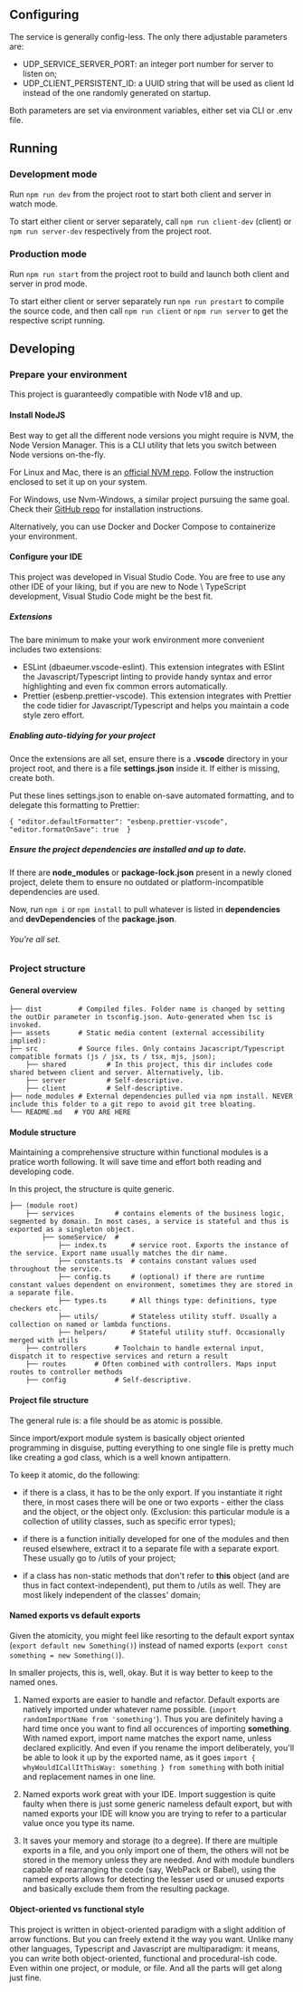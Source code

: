 ## Configuring

The service is generally config-less. The only there adjustable parameters are:

- UDP_SERVICE_SERVER_PORT: an integer port number for server to listen on;
- UDP_CLIENT_PERSISTENT_ID: a UUID string that will be used as client Id instead of the one randomly generated on startup.

Both parameters are set via environment variables, either set via CLI or .env file.

## Running

### Development mode

Run `npm run dev` from the project root to start both client and server in watch mode.

To start either client or server separately, call `npm run client-dev` (client) or `npm run server-dev` respectively from the project root.

### Production mode

Run `npm run start` from the project root to build and launch both client and server in prod mode.

To start either client or server separately run `npm run prestart` to compile the source code, and then call `npm run client` or `npm run server` to get the respective script running.

## Developing

### Prepare your environment

This project is guaranteedly compatible with Node v18 and up.

#### Install NodeJS

Best way to get all the different node versions you might require is NVM, the Node Version Manager. This is a CLI utility that lets you switch between Node versions on-the-fly.

For Linux and Mac, there is an [official NVM repo](https://github.com/nvm-sh/nvm). Follow the instruction enclosed to set it up on your system.

For Windows, use Nvm-Windows, a similar project pursuing the same goal. Check their [GitHub repo](https://github.com/coreybutler/nvm-windows) for installation instructions.

Alternatively, you can use Docker and Docker Compose to containerize your environment.

#### Configure your IDE

This project was developed in Visual Studio Code. You are free to use any other IDE of your liking, but if you are new to Node \ TypeScript development, Visual Studio Code might be the best fit.

##### Extensions

The bare minimum to make your work environment more convenient includes two extensions:

- ESLint (dbaeumer.vscode-eslint). This extension integrates with ESlint the Javascript/Typescript linting to provide handy syntax and error highlighting and even fix common errors automatically.
- Prettier (esbenp.prettier-vscode). This extension integrates with Prettier the code tidier for Javascript/Typescript and helps you maintain a code style zero effort.

##### Enabling auto-tidying for your project

Once the extensions are all set, ensure there is a **.vscode** directory in your project root, and there is a file **settings.json** inside it. If either is missing, create both.

Put these lines settings.json to enable on-save automated formatting, and to delegate this formatting to Prettier:

`{
    "editor.defaultFormatter": "esbenp.prettier-vscode",
    "editor.formatOnSave": true 
  }
`

##### Ensure the project dependencies are installed and up to date.

If there are **node_modules** or **package-lock.json** present in a newly cloned project, delete them to ensure no outdated or platform-incompatible dependencies are used.

Now, run `npm i` or `npm install` to pull whatever is listed in **dependencies** and **devDependencies** of the **package.json**.

###### You're all set.

### Project structure

#### General overview

    ├── dist         # Compiled files. Folder name is changed by setting the outDir parameter in tsconfig.json. Auto-generated when tsc is invoked.
    ├── assets       # Static media content (external accessibility implied):
    ├── src          # Source files. Only contains Jacascript/Typescript compatible formats (js / jsx, ts / tsx, mjs, json);
        ├── shared          # In this project, this dir includes code shared between client and server. Alternatively, lib.
        ├── server          # Self-descriptive.
        ├── client          # Self-descriptive.
    ├── node_modules # External dependencies pulled via npm install. NEVER include this folder to a git repo to avoid git tree bloating.
    └── README.md   # YOU ARE HERE

#### Module structure

Maintaining a comprehensive structure within functional modules is a pratice worth following. It will save time and effort both reading and developing code.

In this project, the structure is quite generic.

    ├── (module root)
        ├── services          # contains elements of the business logic, segmented by domain. In most cases, a service is stateful and thus is exported as a singleton object.
            ├── someService/  #
                ├── index.ts      # service root. Exports the instance of the service. Export name usually matches the dir name.
                ├── constants.ts  # contains constant values used throughout the service.
                ├── config.ts     # (optional) if there are runtime constant values dependent on environment, sometimes they are stored in a separate file.
                ├── types.ts      # All things type: definitions, type checkers etc.
                ├── utils/        # Stateless utility stuff. Usually a collection on named or lambda functions.
                ├── helpers/      # Stateful utility stuff. Occasionally merged with utils
        ├── controllers       # Toolchain to handle external input, dispatch it to respective services and return a result
        ├── routes       # Often combined with controllers. Maps input routes to controller methods
        ├── config            # Self-descriptive.

#### Project file structure

The general rule is: a file should be as atomic is possible.

Since import/export module system is basically object oriented programming in disguise, putting everything to one single file is pretty much like creating a god class, which is a well known antipattern.

To keep it atomic, do the following:

- if there is a class, it has to be the only export. If you instantiate it right there, in most cases there will be one or two exports - either the class and the object, or the object only. (Exclusion: this particular module is a collection of utility classes, such as specific error types);

- if there is a function initially developed for one of the modules and then reused elsewhere, extract it to a separate file with a separate export. These usually go to /utils of your project;

- if a class has non-static methods that don't refer to **this** object (and are thus in fact context-independent), put them to /utils as well. They are most likely independent of the classes' domain;

#### Named exports vs default exports

Given the atomicity, you might feel like resorting to the default export syntax (`export default new Something()`) instead of named exports (`export const something = new Something()`).

In smaller projects, this is, well, okay. But it is way better to keep to the named ones.

1. Named exports are easier to handle and refactor. Default exports are natively imported under whatever name possible. (`import randomImportName from 'something'`). Thus you are definitely having a hard time once you want to find all occurences of importing **something**. With named export, import name matches the export name, unless declared explicitly. And even if you rename the import deliberately, you'll be able to look it up by the exported name, as it goes `import { whyWouldICallItThisWay: something } from something` with both initial and replacement names in one line.

2. Named exports work great with your IDE. Import suggestion is quite faulty when there is just some generic nameless default export, but with named exports your IDE will know you are trying to refer to a particular value once you type its name.

3. It saves your memory and storage (to a degree). If there are multiple exports in a file, and you only import one of them, the others will not be stored in the memory unless they are needed. And with module bundlers capable of rearranging the code (say, WebPack or Babel), using the named exports allows for detecting the lesser used or unused exports and basically exclude them from the resulting package.

#### Object-oriented vs functional style

This project is written in object-oriented paradigm with a slight addition of arrow functions. But you can freely extend it the way you want. Unlike many other languages, Typescript and Javascript are multiparadigm: it means, you can write both object-oriented, functional and procedural-ish code. Even within one project, or module, or file. And all the parts will get along just fine.
